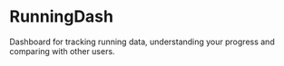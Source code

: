 # RunningDash
Dashboard for tracking running data, understanding your progress and comparing with other users.
